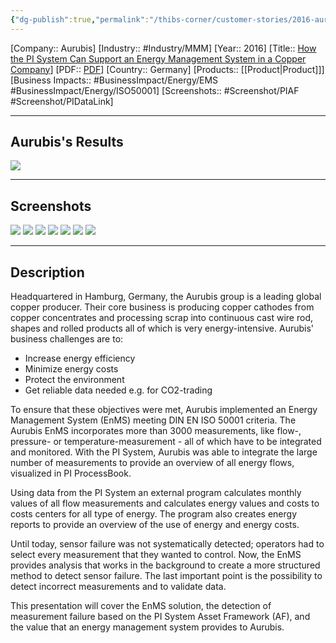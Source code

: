```yaml
---
{"dg-publish":true,"permalink":"/thibs-corner/customer-stories/2016-aurubis-how-the-pi-system-can-support-an-energy-management-system-in-a-copper-company/"}
---
```


[Company:: Aurubis]
[Industry:: #Industry/MMM]
[Year:: 2016]
[Title:: [How the PI System Can Support an Energy Management System in a Copper Company](https://resources.osisoft.com/presentations/aurubis--how-the-pi-system-can-support-an-energy-management-system-in-a-copper-company/)]
[PDF:: [PDF](https://cdn.osisoft.com/osi/presentations/2016-users-conference-emea-berlin/2016-users-conference-emea-berlin-d2-Process-Industries-E040-Aurubis-AG-Stoelcken-Aurubis-How-the-PI-System-Can-Support-an-Energy-Management-System-in-a-Copper-Company.pdf)]
[Country:: Germany]
[Products:: [[Product\|Product]]]
[Business Impacts:: #BusinessImpact/Energy/EMS #BusinessImpact/Energy/ISO50001]
[Screenshots:: #Screenshot/PIAF #Screenshot/PIDataLink]

---
## Aurubis's Results
![](https://i.imgur.com/1S7ty3H.png)

---
## Screenshots
![](https://i.imgur.com/GPUkA5E.png)
![](https://i.imgur.com/HNTaafx.png)
![](https://i.imgur.com/UvKS8Ie.png)
![](https://i.imgur.com/5gDY4v2.png)
![](https://i.imgur.com/701za1f.png)
![](https://i.imgur.com/QxpEU78.png)
![](https://i.imgur.com/7NZUXyF.png)


---
## Description
Headquartered in Hamburg, Germany, the Aurubis group is a leading global copper producer. Their core business is producing copper cathodes from copper concentrates and processing scrap into continuous cast wire rod, shapes and rolled products all of which is very energy-intensive. Aurubis' business challenges are to:

- Increase energy efficiency
- Minimize energy costs
- Protect the environment
- Get reliable data needed e.g. for CO2-trading

  
To ensure that these objectives were met, Aurubis implemented an Energy Management System (EnMS) meeting DIN EN ISO 50001 criteria. The Aurubis EnMS incorporates more than 3000 measurements, like flow-, pressure- or temperature-measurement - all of which have to be integrated and monitored. With the PI System, Aurubis was able to integrate the large number of measurements to provide an overview of all energy flows, visualized in PI ProcessBook.  
  
Using data from the PI System an external program calculates monthly values of all flow measurements and calculates energy values and costs to costs centers for all type of energy. The program also creates energy reports to provide an overview of the use of energy and energy costs.  
  
Until today, sensor failure was not systematically detected; operators had to select every measurement that they wanted to control. Now, the EnMS provides analysis that works in the background to create a more structured method to detect sensor failure. The last important point is the possibility to detect incorrect measurements and to validate data.  
  
This presentation will cover the EnMS solution, the detection of measurement failure based on the PI System Asset Framework (AF), and the value that an energy management system provides to Aurubis.